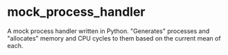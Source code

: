 # mock_process_handler
A mock process handler written in Python. "Generates" processes and "allocates" memory and CPU cycles to them based on the current mean of each.
